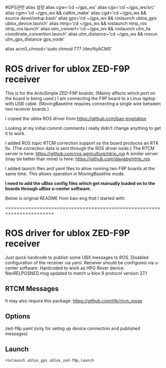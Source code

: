 #GPS관련 alias 설정
alias cgw='cd ~/gps_ws'
alias cgs='cd ~/gps_ws/src'
alias cgm='cd ~/gps_ws && catkin_make'
alias cgd='cd ~/gps_ws && source devel/setup.bash'
alias gps='cd ~/gps_ws && roslaunch ublox_gps ublox_device.launch'
alias ntrip='cd ~/gps_ws && roslaunch ntrip_ros ntrip_ros.launch'
alias utm_convert='cd ~/gps_ws && roslaunch utm_lla coordinate_convertion.launch'
alias utm_distance='cd ~/gps_ws && rosrun utm_gps_distance gps_node'

alias acm0_chmod='sudo chmod 777 /dev/ttyACM0'


# ROS driver for ublox ZED-F9P receiver

This is for the ArduSimple ZED-F9P boards. (Mainly affects which port on the board is being used.) I am connecting the F9P board to a Linux laptop with USB cable. (MovingBaseline requires connecting a single wire between two receiver boards.)

I copied the ublox ROS driver from https://github.com/bao-eng/ublox

Looking at my initial commit comments I really didn't change anything to get it to work.

I added ROS topic RTCM correction support so the board produces an RTK fix. (The correction data is sent through the ROS driver node.) The RTCM server is here: https://github.com/ros-agriculture/ntrip_ros A similar server (may be better than mine) is here: https://github.com/dayjaby/ntrip_ros

I added launch files and yaml files to allow running two F9P boards at the same time. This allows operation in MovingBaseline mode. 

**I need to add the uBlox config files which get manually loaded on to the boards through uBlox u-center software.**

Below is original README from bao-eng that I started with:

=======================================================================

# ROS driver for ublox ZED-F9P receiver

Just quick hardcode to publish some UBX messages to ROS.
Disabled configuration of the receiver via yaml. Reciever should be configured via u-center software.
Hardcoded to work as HPG Rover device.
NavRELPOSNED.msg updated to match u-blox 9 protocol version 27.1

## RTCM Messages
It may also require this package: https://github.com/tilk/rtcm_msgs

## Options

zed-f9p.yaml (only for seting up device connection and published messages)

## Launch

```roslaunch ublox_gps ublox_zed-f9p.launch```

